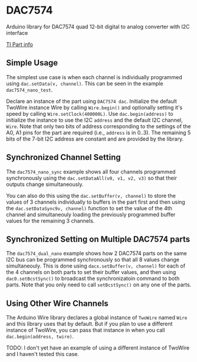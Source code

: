 # DAC7574
Arduino library for DAC7574 quad 12-bit digital to analog converter with I2C interface

[TI Part info](https://www.ti.com/product/DAC7574)

## Simple Usage
The simplest use case is when each channel is individually programmed using `dac.setData(v, channel)`.  This can be seen in the example `dac7574_nano_test`.

Declare an instance of the part using `DAC7574 dac`.
Initialize the default TwoWire instance Wire by calling `Wire.begin()` and optionally setting it's speed by calling `Wire.setClock(400000L)`.
Use `dac.begin(address)` to initialize the instance to use the I2C `address` and the default I2C channel, `Wire`. 
Note that only two bits of address corresponding to the settings of the A0, A1 pins for the part are required (i.e., `address` is in 0..3). The remaining 5 bits of the 7-bit I2C address are constant and are provided by the library.


## Synchronized Channel Setting
The `dac7574_nano_sync` example shows all four channels programmed synchronously using the `dac.setDataAll(v0, v1, v2, v3)` so that their outputs change simultaneously.

You can also do this using the `dac.setBuffer(v, channel)` to store the values of 3 channels individually to buffers in the part first and then using the `dac.setDataSync9v, channel)` function to set the value of the 4th channel and simultaneouly loading the previously programmed buffer values for the remaining 3 channels.

## Synchronized Setting on Multiple DAC7574 parts
The `dac7574_dual_nano` example shows how 2 DAC7574 parts on the same I2C bus can be programmed synchronously so that all 8 values change simultaneouly.
This is done using `dacx.setBuffer(v, channel)` for each of the 4 channels on both parts to set their buffer values, and then using `dac0.setBcstSync()` to broadcast the synchronizatoin command to both parts.  Note that you only need to call `setBcstSync()` on any one of the parts.

## Using Other Wire Channels
The Arduino Wire library declares a global instance of `TwoWire` named `Wire` and this library uses that by default.
But if you plan to use a different instance of TwoWire, you can pass that instance in when you call `dac.begin(address, twire)`.

TODO: I don't yet have an example of using a different instance of TwoWire and I haven't tested this case.
